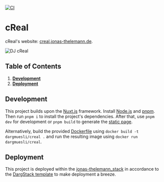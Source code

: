 [![CI](https://github.com/dargmuesli/creal/actions/workflows/ci.yml/badge.svg)](https://github.com/dargmuesli/creal/actions/workflows/ci.yml)

# cReal

cReal's website: [creal.jonas-thelemann.de](https://creal.jonas-thelemann.de).

![DJ cReal](https://creal.jonas-thelemann.de/__og-image__/image/og.png "DJ cReal")

## Table of Contents
1. **[Development](#development)**
1. **[Deployment](#deployment)**

## Development
This project builds upon the [Nuxt.js](https://nuxtjs.org/) framework.
Install [Node.js](https://nodejs.org/) and [pnpm](https://pnpm.io/).
Then run `pnpm i` to install the project's dependencies.
After that, use `pnpm dev` for development or `pnpm build` to generate the [static page](https://nuxtjs.org/blog/going-full-static).

Alternatively, build the provided [Dockerfile](https://www.docker.com/) using `docker build -t dargmuesli/creal .` and run the resulting image using `docker run dargmuesli/creal`.

## Deployment
This project is deployed within the [jonas-thelemann_stack](https://github.com/dargmuesli/jonas-thelemann_stack/) in accordance to the [DargStack template](https://github.com/dargstack/dargstack_template/) to make deployment a breeze.
